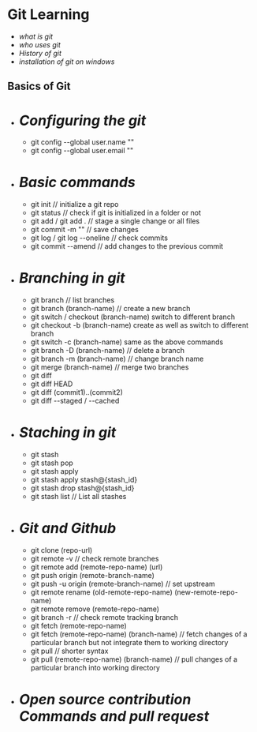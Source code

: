 # Git Learning

- _what is git_
- _who uses git_
- _History of git_
- _installation of git on windows_

## Basics of Git

- # _Configuring the git_

  - git config --global user.name "<name>"
  - git config --global user.email "<emailId>"

- # _Basic commands_

  - git init // initialize a git repo
  - git status // check if git is initialized in a folder or not
  - git add <fileName> / git add . // stage a single change or all files
  - git commit -m "<your-message>" // save changes
  - git log / git log --oneline // check commits
  - git commit --amend // add changes to the previous commit

- # _Branching in git_

  - git branch // list branches
  - git branch (branch-name) // create a new branch
  - git switch / checkout (branch-name) switch to different branch
  - git checkout -b (branch-name) create as well as switch to different branch
  - git switch -c (branch-name) same as the above commands
  - git branch -D (branch-name) // delete a branch
  - git branch -m (branch-name) // change branch name
  - git merge (branch-name) // merge two branches
  - git diff
  - git diff HEAD
  - git diff (commit1)..(commit2)
  - git diff --staged / --cached

- # _Staching in git_

  - git stash
  - git stash pop
  - git stash apply
  - git stash apply stash@{stash_id}
  - git stash drop stash@{stash_id}
  - git stash list // List all stashes

- # _Git and Github_

  - git clone (repo-url)
  - git remote -v // check remote branches
  - git remote add (remote-repo-name) (url)
  - git push origin (remote-branch-name)
  - git push -u origin (remote-branch-name) // set upstream
  - git remote rename (old-remote-repo-name) (new-remote-repo-name)
  - git remote remove (remote-repo-name)
  - git branch -r // check remote tracking branch
  - git fetch (remote-repo-name)
  - git fetch (remote-repo-name) (branch-name) // fetch changes of a particular branch but not integrate them to working directory
  - git pull // shorter syntax
  - git pull (remote-repo-name) (branch-name) // pull changes of a particular branch into working directory

- # _Open source contribution Commands and pull request_
